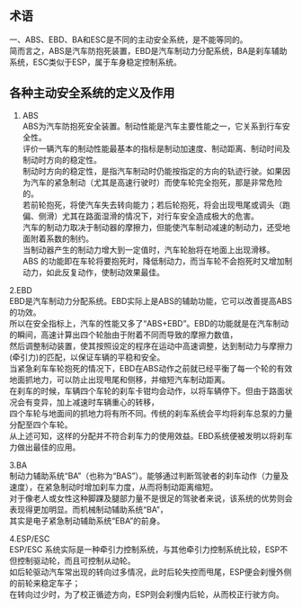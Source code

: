 ## 术语 
一、ABS、EBD、BA和ESC是不同的主动安全系统，是不能等同的。  
简而言之，ABS是汽车防抱死装置，EBD是汽车制动力分配系统，BA是刹车辅助系统，ESC类似于ESP，属于车身稳定控制系统。  

## 各种主动安全系统的定义及作用    
1. ABS    
ABS为汽车防抱死安全装置。制动性能是汽车主要性能之一，它关系到行车安全性。  
评价一辆汽车的制动性能最基本的指标是制动加速度、制动距离、制动时间及制动时方向的稳定性。  
制动时方向的稳定性，是指汽车制动时仍能按指定的方向的轨迹行驶。如果因为汽车的紧急制动（尤其是高速行驶时）而使车轮完全抱死，那是非常危险的。  
若前轮抱死，将使汽车失去转向能力；若后轮抱死，将会出现甩尾或调头（跑偏、侧滑）尤其在路面湿滑的情况下，对行车安全造成极大的危害。  
汽车的制动力取决于制动器的摩擦力，但能使汽车制动减速的制动力，还受地面附着系数的制约。  
当制动器产生的制动力增大到一定值时，汽车轮胎将在地面上出现滑移。  
ABS 的功能即在车轮将要抱死时，降低制动力，而当车轮不会抱死时又增加制动力，如此反复动作，使制动效果最佳。  
  
2.EBD  
EBD是汽车制动力分配系统。EBD实际上是ABS的辅助功能，它可以改善提高ABS的功效。  
所以在安全指标上，汽车的性能又多了“ABS+EBD”。EBD的功能就是在汽车制动的瞬间，高速计算出四个轮胎由于附着不同而导致的摩擦力数值，  
然后调整制动装置，使其按照设定的程序在运动中高速调整，达到制动力与摩擦力(牵引力)的匹配，以保证车辆的平稳和安全。  
当紧急刹车车轮抱死的情况下，EBD在ABS动作之前就已经平衡了每一个轮的有效地面抓地力，可以防止出现甩尾和侧移，并缩短汽车制动距离。  
在刹车的时候，车辆四个车轮的刹车卡钳均会动作，以将车辆停下。但由于路面状况会有变异，加上减速时车辆重心的转移，  
四个车轮与地面间的抓地力将有所不同。传统的刹车系统会平均将刹车总泵的力量分配至四个车轮。  
从上述可知，这样的分配并不符合刹车力的使用效益。EBD系统便被发明以将刹车力做出最佳的应用。  
  
3.BA  
制动力辅助系统“BA”（也称为“BAS”）。能够通过判断驾驶者的刹车动作（力量及速度），在紧急制动时增加刹车力度，从而将制动距离缩短。  
对于像老人或女性这种脚踝及腿部力量不是很足的驾驶者来说，该系统的优势则会表现得更加明显。而机械制动辅助系统“BA”，  
其实是电子紧急制动辅助系统“EBA”的前身。  
  
4.ESP/ESC  
ESP/ESC 系统实际是一种牵引力控制系统，与其他牵引力控制系统比较，ESP不但控制驱动轮，而且可控制从动轮。  
如后轮驱动汽车常出现的转向过多情况，此时后轮失控而甩尾，ESP便会刹慢外侧的前轮来稳定车子；  
在转向过少时，为了校正循迹方向，ESP则会刹慢内后轮，从而校正行驶方向。 
  

